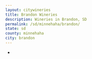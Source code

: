 ```yaml
---
layout: citywineries
title: Brandon Wineries
description: Wineries in Brandon, SD
permalink: /sd/minnehaha/brandon/
state: sd
county: minnehaha
city: brandon
---
```

-
